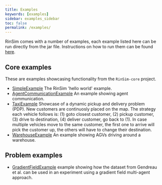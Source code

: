 ```yaml
---
title: Examples
keywords: [examples]
sidebar: examples_sidebar
toc: false
permalink: /examples/
---
```


RinSim comes with a number of examples, each example listed here can be run directly from the jar file. Instructions on how to run them can be found [here](/installation/).

## Core examples
These are examples showcasing functionality from the `RinSim-core` project.

 - [SimpleExample](src/main/java/com/github/rinde/rinsim/examples/core/SimpleExample.java) The RinSim 'hello world' example.
 - [AgentCommunicationExample](src/main/java/com/github/rinde/rinsim/examples/core/comm/AgentCommunicationExample.java) An example showing agent communication.
 - [TaxiExample](src/main/java/com/github/rinde/rinsim/examples/core/taxi/TaxiExample.java) Showcase of a dynamic pickup and delivery problem (PDP). New customers are continuosly placed on the map. The strategy each vehicle follows is: (1) goto closest customer, (2) pickup customer, (3) drive to destination, (4) deliver customer, go back to (1). In case multiple vehicles move to the same customer, the first one to arrive will pick the customer up, the others will have to change their destination.
  - [WarehouseExample](src/main/java/com/github/rinde/rinsim/examples/warehouse/WarehouseExample.java) An example showing AGVs driving around a warehouse.

<!-- 
 - ScenarioExample [TODO] example showing how a scenario can be created.
 - ModelExample [TODO] example showing how a custom model can be created. 
-->


## Problem examples

- [GradientFieldExample](src/main/java/com/github/rinde/rinsim/examples/pdptw/gradientfield/GradientFieldExample.java) example showing how the dataset from Gendreau et al. can be used in an experiment using a gradient field multi-agent approach.

<!--
 - ExperimentsExample [TODO] example showing how an experiment can be setup.
 - AgentsExample [TODO] example showing how a custom agent system can be using in an experiment.
 - SolverExample [TODO] example showing how a solver algorithm can be used to centrally control all agents.

## UI examples

 - VisualizationShowcase [TODO] example showing all available visualizations.
 - VisualizationExample [TODO] example showing how a custom visualization can be setup.
 -->